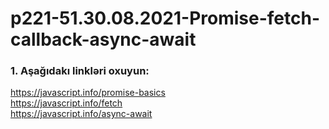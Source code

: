 # p221-51.30.08.2021-Promise-fetch-callback-async-await



### 1. Aşağıdakı linkləri oxuyun:
https://javascript.info/promise-basics<br />
https://javascript.info/fetch<br />
https://javascript.info/async-await<br />
